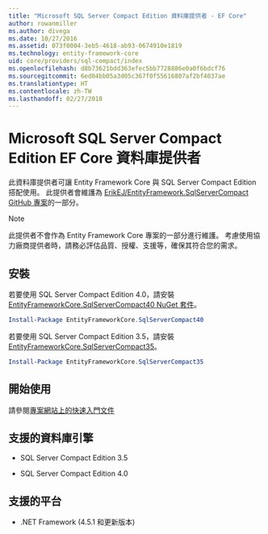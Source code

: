 ```yaml
---
title: "Microsoft SQL Server Compact Edition 資料庫提供者 - EF Core"
author: rowanmiller
ms.author: divega
ms.date: 10/27/2016
ms.assetid: 073f0004-3eb5-4618-ab93-0674910e1819
ms.technology: entity-framework-core
uid: core/providers/sql-compact/index
ms.openlocfilehash: d8b73621bdd363efec5bb7728886e0a0f6bdcf76
ms.sourcegitcommit: 6ed04bb05a3d05c367f0f55616807af2bf4037ae
ms.translationtype: HT
ms.contentlocale: zh-TW
ms.lasthandoff: 02/27/2018
---
```

# <a name="microsoft-sql-server-compact-edition-ef-core-database-provider"></a>Microsoft SQL Server Compact Edition EF Core 資料庫提供者

此資料庫提供者可讓 Entity Framework Core 與 SQL Server Compact Edition 搭配使用。 此提供者會維護為 [ErikEJ/EntityFramework.SqlServerCompact GitHub 專案](https://github.com/ErikEJ/EntityFramework.SqlServerCompact)的一部分。

> [!NOTE]  
> 此提供者不會作為 Entity Framework Core 專案的一部分進行維護。 考慮使用協力廠商提供者時，請務必評估品質、授權、支援等，確保其符合您的需求。

## <a name="install"></a>安裝

若要使用 SQL Server Compact Edition 4.0，請安裝 [EntityFrameworkCore.SqlServerCompact40 NuGet 套件](https://www.nuget.org/packages/EntityFrameworkCore.SqlServerCompact40)。

``` powershell
Install-Package EntityFrameworkCore.SqlServerCompact40
```

若要使用 SQL Server Compact Edition 3.5，請安裝 [EntityFrameworkCore.SqlServerCompact35](https://www.nuget.org/packages/EntityFrameworkCore.SqlServerCompact35)。

``` powershell
Install-Package EntityFrameworkCore.SqlServerCompact35
```

## <a name="get-started"></a>開始使用

請參閱[專案網站上的快速入門文件](https://github.com/ErikEJ/EntityFramework.SqlServerCompact/wiki/Using-EF-Core-with-SQL-Server-Compact-in-Traditional-.NET-Applications)

## <a name="supported-database-engines"></a>支援的資料庫引擎

* SQL Server Compact Edition 3.5

* SQL Server Compact Edition 4.0

## <a name="supported-platforms"></a>支援的平台

* .NET Framework (4.5.1 和更新版本)
